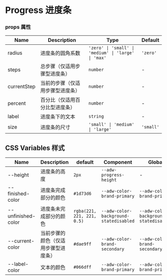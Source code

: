 # Progress 进度条

<code src="./demos/index.tsx"></code>

### props 属性

| Name        | Description                      | Type                                                | Default   |
| ----------- | -------------------------------- | --------------------------------------------------- | --------- |
| radius      | 进度条的圆角系数                 | `'zero' \| 'small' \| 'medium' \| 'large' \| 'max'` | `'zero'`  |
| steps       | 总步骤（仅适用步骤型进度条）     | `number`                                            | -         |
| currentStep | 当前的步骤（仅适用步骤型进度条） | `number`                                            | -         |
| percent     | 百分比（仅适用百分比型进度条）   | `number`                                            | -         |
| label       | 进度条下的文本                   | `string`                                            | -         |
| size        | 进度条的尺寸                     | `'small' \| 'medium' \| 'large'`                    | `'small'` |

## CSS Variables 样式

| Name               | Description                          | default                    | Component                              | Global                                 |
| ------------------ | ------------------------------------ | -------------------------- | -------------------------------------- | -------------------------------------- |
| --height           | 进度条的高度                         | `2px`                      | `--adw-progress-height`                | -                                      |
| --finished-color   | 进度条完成部分的颜色                 | `#1d73d6`                  | `--adw-color-brand-primary`            | `--adw-color-brand-primary`            |
| --unfinished-color | 进度条未完成部分的颜色               | `rgba(221, 221, 221, 0.5)` | `--adw-color-background-statedisabled` | `--adw-color-background-statedisabled` |
| --current-color    | 当前步骤的颜色（仅适用步骤型进度条） | `#dae9ff`                  | `--adw-color-brand-secondary`          | `--adw-color-brand-secondary`          |
| --label-color      | 文本的颜色                           | `#066dff`                  | `--adw-color-brand-primary`            | `--adw-color-brand-primary`            |
